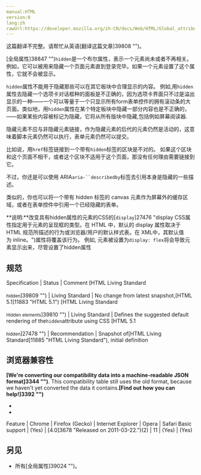 ```yaml
---
manual:HTML
version:0
lang:zh
rawUrl:https://developer.mozilla.org/zh-CN/docs/Web/HTML/Global_attributes/hidden
---
```




这篇翻译不完整。请帮忙从英语[翻译这篇文章]39808 "")。






[全局属性]38847 "")`hidden`是一个布尔属性，表示一个元素尚未或者不再相关。例如，它可以被用来隐藏一个页面元素直到登录完毕。如果一个元素设置了这个属性，它就不会被显示。



`hidden`属性不能用于隐藏那些可以在其它板块中合理显示的内容。 例如,用`hidden`属性去隐藏一个选项卡对话框种的面板是不正确的，因为选项卡界面只不过是溢出显示的一种——一个可以等量于一个只显示所有form表单控件的拥有滚动条的大页面。类似地，用`hidden`属性在某个特定板块中隐藏一部分内容也是不正确的，——如果某些内容被标记为隐藏，它将从所有版块中隐藏,包括例如屏幕阅读器.



隐藏元素不应与非隐藏元素链接，作为隐藏元素的后代的元素仍然是活动的，这意味着脚本元素仍然可以执行，表单元素仍然可以提交。



比如说，用`href`标签链接到一个带有`hidden`标签的区块是不对的。 如果这个区块和这个页面不相干，或者这个区块不适用于这个页面，那没有任何理由需要链接到它。



不过，你还是可以使用 ARIA`aria-``describedby`标签去引用本身是隐藏的一些描述。



类似的，你也可以将一个带有 hidden 标签的 canvas 元素作为屏幕外的缓存区域，或者在表单控件中引用一个已经隐藏的表单。



**说明:**改变具有hidden属性的元素的CSS的[`display`]27476 "display CSS属性指定用于元素的呈现框的类型。在 HTML 中，默认的 display 属性取决于 HTML 规范所描述的行为或浏览器/用户的默认样式表。在 XML中，其默认值为 inline。")属性将覆盖该行为。 例如, 元素被设置为`display: flex`将会导致元素显示出来，尽管设置了hidden属性



## 规范<a name="规范"></a>

Specification | Status | Comment 
[HTML Living Standard<br></br><small>hidden</small>]39809 "") | Living Standard | No change from latest snapshot,[HTML 5.1]11883 "HTML 5.1") 
[HTML Living Standard<br></br><small>Hidden elements</small>]39810 "") | Living Standard | Defines the suggested default rendering of the`hidden`attribute using CSS 
[HTML 5.1<br></br><small>hidden</small>]27478 "") | Recommendation | Snapshot of[HTML Living Standard]11885 "HTML Living Standard"), initial definition 


## 浏览器兼容性<a name="浏览器兼容性"></a>


**[We&#39;re converting our compatibility data into a machine-readable JSON format]3344 "")**. This compatibility table still uses the old format, because we haven&#39;t yet converted the data it contains.**[Find out how you can help!]3392 "")**


* 
* 

Feature | Chrome | Firefox (Gecko) | Internet Explorer | Opera | Safari 
Basic support | (Yes) | [4.0]3678 "Released on 2011-03-22.")(2) | 11 | (Yes) | (Yes) 




## 另见<a name="另见"></a>

* 所有[全局属性]39024 "")。




